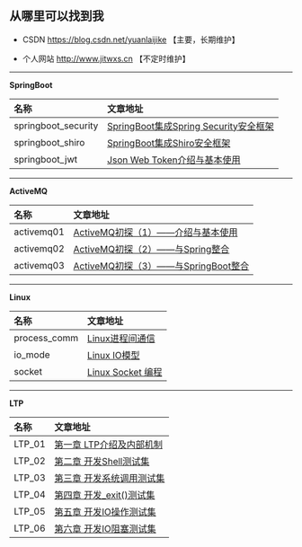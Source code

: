 ## 从哪里可以找到我

- CSDN https://blog.csdn.net/yuanlaijike 【主要，长期维护】

- 个人网站 http://www.jitwxs.cn 【不定时维护】

---

**SpringBoot**

| 名称 | 文章地址 |
|:---|:---|
|springboot_security|[SpringBoot集成Spring Security安全框架](https://blog.csdn.net/yuanlaijike/article/details/79751583)|
|springboot_shiro|[SpringBoot集成Shiro安全框架](http://blog.csdn.net/yuanlaijike/article/details/79633723)|
|springboot_jwt|[Json Web Token介绍与基本使用](https://blog.csdn.net/yuanlaijike/article/details/80174327)|

---

**ActiveMQ**

| 名称 | 文章地址 |
|:---|:---|
|activemq01|[ActiveMQ初探（1）——介绍与基本使用](https://blog.csdn.net/yuanlaijike/article/details/79950330)|
|activemq02|[ActiveMQ初探（2）——与Spring整合](https://blog.csdn.net/yuanlaijike/article/details/80247237)|
|activemq03|[ActiveMQ初探（3）——与SpringBoot整合](https://blog.csdn.net/yuanlaijike/article/details/80247743)|

---

**Linux**

| 名称 | 文章地址 |
|:---|:---|
|process_comm|[Linux进程间通信](https://blog.csdn.net/yuanlaijike/article/details/78917818)|
|io_mode|[Linux IO模型](https://blog.csdn.net/yuanlaijike/article/details/78650903)|
|socket|[Linux Socket 编程](https://blog.csdn.net/yuanlaijike/article/details/78536753)|


---

**LTP**

| 名称 | 文章地址 |
|:---|:---|
|LTP_01|[第一章 LTP介绍及内部机制](http://blog.csdn.net/yuanlaijike/article/details/78068331)|
|LTP_02|[第二章 开发Shell测试集](http://blog.csdn.net/yuanlaijike/article/details/78138487)|
|LTP_03|[第三章 开发系统调用测试集](http://blog.csdn.net/yuanlaijike/article/details/78188206)|
|LTP_04|[第四章 开发_exit()测试集](http://blog.csdn.net/yuanlaijike/article/details/78368043)|
|LTP_05|[第五章 开发IO操作测试集](http://blog.csdn.net/yuanlaijike/article/details/78505940)|
|LTP_06|[第六章 开发IO阻塞测试集](http://blog.csdn.net/yuanlaijike/article/details/78639068)|